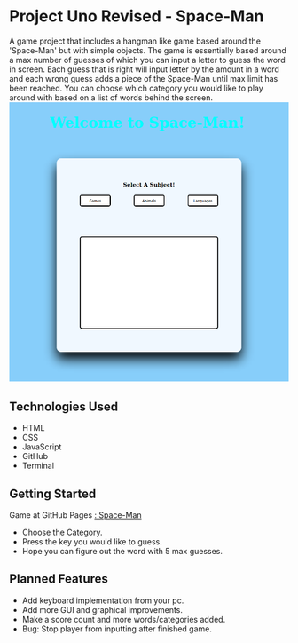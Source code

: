 # Project Uno Revised - Space-Man
A game project that includes a hangman like game based around the 'Space-Man' but with simple objects. The game is essentially based around a max number of guesses of which you can input a letter to guess the word in screen. Each guess that is right will input letter by the amount in a word and each wrong guess adds a piece of the Space-Man until max limit has been reached. You can choose which category you would like to play around with based on a list of words behind the screen.
![Space-Man](https://github.com/YSabbagh2425/Project-Uno-Revised/blob/main/imgs/Space-Man.png)

## Technologies Used
- HTML
- CSS
- JavaScript 
- GitHub
- Terminal

## Getting Started
Game at GitHub Pages [: Space-Man ](https://ysabbagh2425.github.io/Project-Uno-Revised/)

- Choose the Category.
- Press the key you would like to guess.
- Hope you can figure out the word with 5 max guesses.

## Planned Features
- Add keyboard implementation from your pc.
- Add more GUI and graphical improvements.
- Make a score count and more words/categories added.
- Bug: Stop player from inputting after finished game.